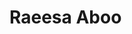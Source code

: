 <!DOCTYPE html>
<html lang="">
<head>

<title>CV</title>


</head>

<body>

<h1>Raeesa Aboo</h1>


       

</body>
</html> 
